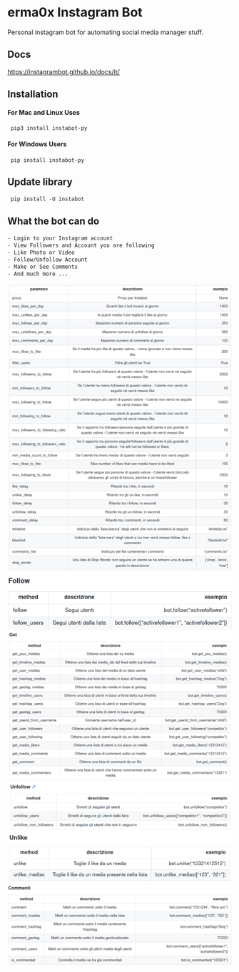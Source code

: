 # erma0x Instagram Bot
Personal instagram bot for automating social media manager stuff.


## Docs
https://instagrambot.github.io/docs/it/

## Installation
#### For Mac and Linux Uses
     pip3 install instabot-py
#### For Windows Users
     pip install instabot-py

## Update library
     pip install -U instabot


## What the bot can do
    - Login to your Instagram account
    - View Followers and Account you are following
    - Like Photo or Video
    - Follow/Unfollow Account
    - Make or See Comments
    - And much more ... 

![Alt text](img/bot_parameters.png?raw=true)
![Alt text](img/follow_methods.png?raw=true)
![Alt text](img/get_methods.png?raw=true )
![Alt text](img/unfollow_methods.png?raw=true )
![Alt text](img/unlike_methods.png?raw=true )
![Alt text](img/comments.png?raw=true)

